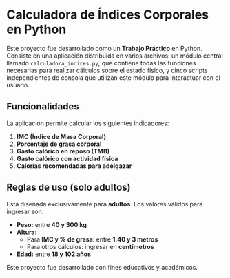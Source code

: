 # Calculadora de Índices Corporales en Python

Este proyecto fue desarrollado como un **Trabajo Práctico** en Python. Consiste en una aplicación distribuida en varios archivos: un módulo central llamado `calculadora_indices.py`, que contiene todas las funciones necesarias para realizar cálculos sobre el estado físico, y cinco scripts independientes de consola que utilizan este módulo para interactuar con el usuario.

## Funcionalidades

La aplicación permite calcular los siguientes indicadores:

1. **IMC (Índice de Masa Corporal)**
2. **Porcentaje de grasa corporal**
3. **Gasto calórico en reposo (TMB)**
4. **Gasto calórico con actividad física**
5. **Calorías recomendadas para adelgazar**

## Reglas de uso (solo adultos)

Está diseñada exclusivamente para **adultos**. Los valores válidos para ingresar son:

- **Peso:** entre **40 y 300 kg**
- **Altura:**
  - Para **IMC y % de grasa**: entre **1.40 y 3 metros**
  - Para otros cálculos: ingresar en **centímetros**
- **Edad:** entre **18 y 102 años**

Este proyecto fue desarrollado con fines educativos y académicos.
